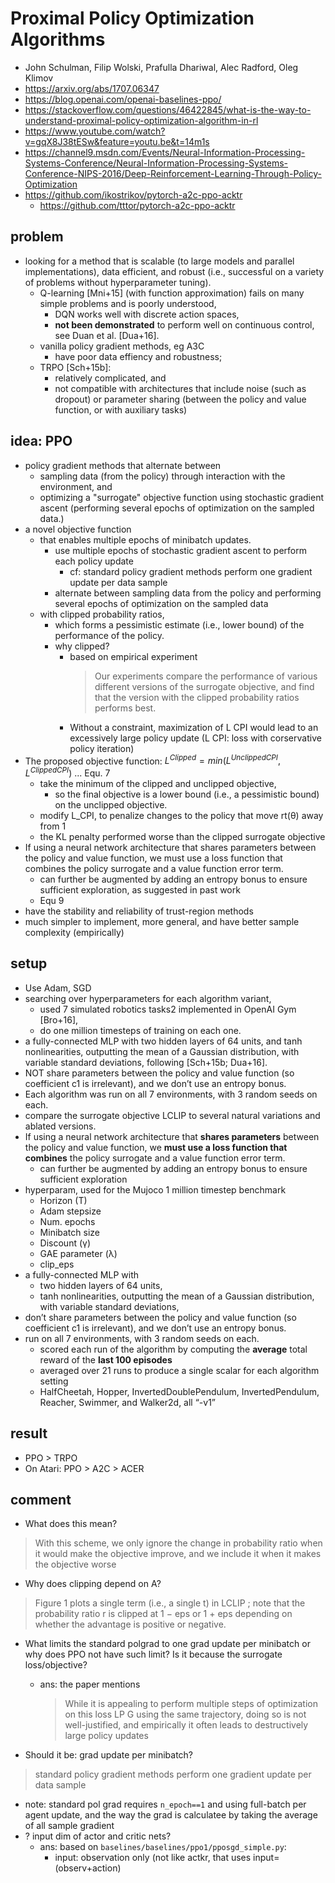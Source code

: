 # Proximal Policy Optimization Algorithms
* John Schulman, Filip Wolski, Prafulla Dhariwal, Alec Radford, Oleg Klimov
* https://arxiv.org/abs/1707.06347
* https://blog.openai.com/openai-baselines-ppo/
* https://stackoverflow.com/questions/46422845/what-is-the-way-to-understand-proximal-policy-optimization-algorithm-in-rl
* https://www.youtube.com/watch?v=gqX8J38tESw&feature=youtu.be&t=14m1s
* https://channel9.msdn.com/Events/Neural-Information-Processing-Systems-Conference/Neural-Information-Processing-Systems-Conference-NIPS-2016/Deep-Reinforcement-Learning-Through-Policy-Optimization
* https://github.com/ikostrikov/pytorch-a2c-ppo-acktr
  * https://github.com/tttor/pytorch-a2c-ppo-acktr

## problem
* looking for a method that is
  scalable (to large models and parallel implementations),
  data efficient, and
  robust (i.e., successful on a variety of problems without hyperparameter tuning).
  * Q-learning [Mni+15] (with function approximation) fails on many simple problems and is poorly understood,
    * DQN works well with discrete action spaces,
    * **not been demonstrated** to perform well on continuous control, see Duan et al. [Dua+16].
  * vanilla policy gradient methods, eg A3C
    * have poor data effiency and robustness;
  * TRPO [Sch+15b]:
    * relatively complicated, and
    * not compatible with architectures that include noise (such as dropout) or
      parameter sharing (between the policy and value function, or with auxiliary tasks)

## idea: PPO
* policy gradient methods that alternate between
  * sampling data (from the policy) through interaction with the environment, and
  * optimizing a "surrogate" objective function using stochastic gradient ascent
    (performing several epochs of optimization on the sampled data.)
* a novel objective function
  * that enables multiple epochs of minibatch updates.
    * use multiple epochs of stochastic gradient ascent to perform each policy update
      * cf: standard policy gradient methods perform one gradient update per data sample
    *  alternate between sampling data from the policy and performing several epochs of optimization on the sampled data
  * with clipped probability ratios,
    * which forms a pessimistic estimate (i.e., lower bound) of the performance of the policy.
    * why clipped?
      * based on empirical experiment
        > Our experiments compare the performance of various different versions of the surrogate objective, and
          find that the version with the clipped probability ratios performs best.
      * Without a constraint, maximization of L CPI would lead to an excessively large policy update
        (L CPI: loss with corservative policy iteration)
* The proposed objective function: $L^{Clipped} = min(L^{UnclippedCPI}, L^{ClippedCPI})$ ... Equ. 7
  * take the minimum of the clipped and unclipped objective,
    * so the final objective is a lower bound (i.e., a pessimistic bound) on the unclipped objective.
  * modify L_CPI, to penalize changes to the policy that move rt(θ) away from 1
  * the KL penalty performed worse than the clipped surrogate objective
* If using a neural network architecture that shares parameters
  between the policy and value function, we must use a loss function that combines the policy
  surrogate and a value function error term.
  * can further be augmented by adding an entropy bonus to ensure sufficient exploration, as suggested in past work
  * Equ 9
* have the stability and reliability of trust-region methods
* much simpler to implement, more general, and have better sample complexity (empirically)

## setup
* Use Adam, SGD
* searching over hyperparameters for each algorithm variant,
  * used 7 simulated robotics tasks2 implemented in OpenAI Gym [Bro+16],
  * do one million timesteps of training on each one.
* a fully-connected MLP with two hidden layers of 64 units, and tanh nonlinearities,
 outputting the mean of a Gaussian distribution, with variable standard deviations, following [Sch+15b; Dua+16].
* NOT share parameters between the policy and value function (so coefficient c1 is irrelevant), and
  we don’t use an entropy bonus.
* Each algorithm was run on all 7 environments, with 3 random seeds on each.
* compare the surrogate objective LCLIP to several natural variations and ablated versions.
* If using a neural network architecture that **shares parameters**
  between the policy and value function, we **must use a loss function that combines** the policy
  surrogate and a value function error term.
  * can further be augmented by adding
    an entropy bonus to ensure sufficient exploration
* hyperparam, used for the Mujoco 1 million timestep benchmark
  * Horizon (T)
  * Adam stepsize
  * Num. epochs
  * Minibatch size
  * Discount (γ)
  * GAE parameter (λ)
  * clip_eps
* a fully-connected MLP with
  * two hidden layers of 64 units,
  * tanh nonlinearities, outputting the mean of a Gaussian distribution, with variable standard deviations,
* don’t share parameters between the policy and value
function (so coefficient c1 is irrelevant), and we don’t use an entropy bonus.
* run on all 7 environments, with 3 random seeds on each.
  * scored each run of the algorithm by
    computing the **average** total reward of the **last 100 episodes**
  * averaged over 21 runs to produce a single scalar for each algorithm setting
  * HalfCheetah, Hopper, InvertedDoublePendulum, InvertedPendulum, Reacher, Swimmer, and Walker2d, all “-v1”


## result
* PPO > TRPO
* On Atari: PPO > A2C > ACER

## comment
* What does this mean?
> With this scheme, we only ignore the change in probability ratio when it would make the objective improve,
and we include it when it makes the objective worse

* Why does clipping depend on A?
>  Figure 1 plots a single term (i.e., a single t) in LCLIP ; note that the probability ratio r is clipped at 1 − eps
or 1 + eps depending on whether the advantage is positive or negative.

* What limits the standard polgrad to one grad update per minibatch or why does PPO not have such limit?
  Is it because the surrogate loss/objective?
  * ans: the paper mentions
    > While it is appealing to perform multiple steps of optimization on this loss LP G using the same
      trajectory, doing so is not well-justified, and empirically it often leads to destructively large policy updates

* Should it be: grad update per minibatch?
> standard policy gradient methods perform one gradient update per data sample
  * note: standard pol grad requires `n_epoch==1` and using full-batch per agent update,
    and the way the grad is calculatee by taking the average of all sample gradient
* ? input dim of actor and critic nets?
  * ans: based on `baselines/baselines/ppo1/pposgd_simple.py`:
    * input: observation only (not like actkr, that uses input=(observ+action)
